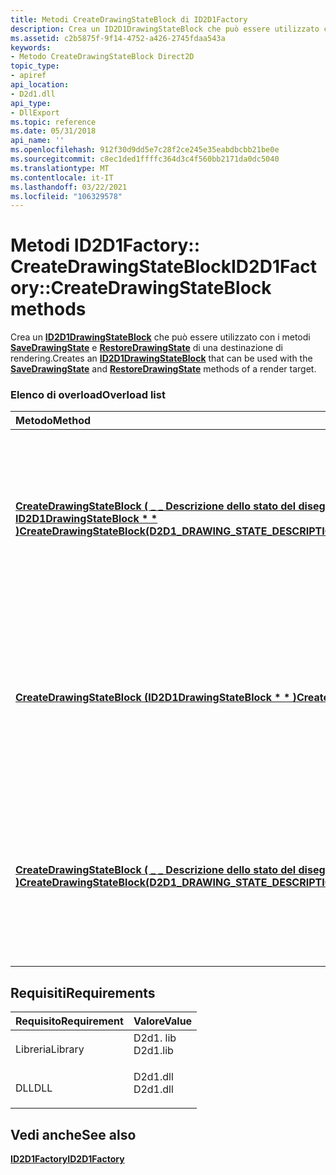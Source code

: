 ```yaml
---
title: Metodi CreateDrawingStateBlock di ID2D1Factory
description: Crea un ID2D1DrawingStateBlock che può essere utilizzato con i metodi SaveDrawingState e RestoreDrawingState di una destinazione di rendering.
ms.assetid: c2b5875f-9f14-4752-a426-2745fdaa543a
keywords:
- Metodo CreateDrawingStateBlock Direct2D
topic_type:
- apiref
api_location:
- D2d1.dll
api_type:
- DllExport
ms.topic: reference
ms.date: 05/31/2018
api_name: ''
ms.openlocfilehash: 912f30d9dd5e7c28f2ce245e35eabdbcbb21be0e
ms.sourcegitcommit: c8ec1ded1ffffc364d3c4f560bb2171da0dc5040
ms.translationtype: MT
ms.contentlocale: it-IT
ms.lasthandoff: 03/22/2021
ms.locfileid: "106329578"
---
```

# <a name="id2d1factorycreatedrawingstateblock-methods"></a><span data-ttu-id="5f95b-104">Metodi ID2D1Factory:: CreateDrawingStateBlock</span><span class="sxs-lookup"><span data-stu-id="5f95b-104">ID2D1Factory::CreateDrawingStateBlock methods</span></span>

<span data-ttu-id="5f95b-105">Crea un [**ID2D1DrawingStateBlock**](/windows/win32/api/d2d1/nn-d2d1-id2d1drawingstateblock) che può essere utilizzato con i metodi [**SaveDrawingState**](/windows/win32/api/d2d1/nf-d2d1-id2d1rendertarget-savedrawingstate) e [**RestoreDrawingState**](/windows/win32/api/d2d1/nf-d2d1-id2d1rendertarget-restoredrawingstate) di una destinazione di rendering.</span><span class="sxs-lookup"><span data-stu-id="5f95b-105">Creates an [**ID2D1DrawingStateBlock**](/windows/win32/api/d2d1/nn-d2d1-id2d1drawingstateblock) that can be used with the [**SaveDrawingState**](/windows/win32/api/d2d1/nf-d2d1-id2d1rendertarget-savedrawingstate) and [**RestoreDrawingState**](/windows/win32/api/d2d1/nf-d2d1-id2d1rendertarget-restoredrawingstate) methods of a render target.</span></span>

### <a name="overload-list"></a><span data-ttu-id="5f95b-106">Elenco di overload</span><span class="sxs-lookup"><span data-stu-id="5f95b-106">Overload list</span></span>



| <span data-ttu-id="5f95b-107">Metodo</span><span class="sxs-lookup"><span data-stu-id="5f95b-107">Method</span></span>                                                                                                                                                                                                                                                        | <span data-ttu-id="5f95b-108">Descrizione</span><span class="sxs-lookup"><span data-stu-id="5f95b-108">Description</span></span>                                                                                                                                                                                                                                                                   |
|:--------------------------------------------------------------------------------------------------------------------------------------------------------------------------------------------------------------------------------------------------------------|:------------------------------------------------------------------------------------------------------------------------------------------------------------------------------------------------------------------------------------------------------------------------------|
| <span data-ttu-id="5f95b-109">[**CreateDrawingStateBlock ( \_ \_ Descrizione dello stato del disegno d2d1 \_ \* , IDWriteRenderingParams \* , ID2D1DrawingStateBlock \* \* )**](/windows/win32/api/d2d1/nf-d2d1-id2d1factory-createdrawingstateblock(constd2d1_drawing_state_description_idwriterenderingparams_id2d1drawingstateblock))</span><span class="sxs-lookup"><span data-stu-id="5f95b-109">[**CreateDrawingStateBlock(D2D1\_DRAWING\_STATE\_DESCRIPTION\*,IDWriteRenderingParams\*,ID2D1DrawingStateBlock\*\*)**](/windows/win32/api/d2d1/nf-d2d1-id2d1factory-createdrawingstateblock(constd2d1_drawing_state_description_idwriterenderingparams_id2d1drawingstateblock))</span></span> | <span data-ttu-id="5f95b-110">Crea un [**ID2D1DrawingStateBlock**](/windows/win32/api/d2d1/nn-d2d1-id2d1drawingstateblock) che può essere utilizzato con i metodi [**SaveDrawingState**](/windows/win32/api/d2d1/nf-d2d1-id2d1rendertarget-savedrawingstate) e [**RestoreDrawingState**](/windows/win32/api/d2d1/nf-d2d1-id2d1rendertarget-restoredrawingstate) di una destinazione di rendering.</span><span class="sxs-lookup"><span data-stu-id="5f95b-110">Creates an [**ID2D1DrawingStateBlock**](/windows/win32/api/d2d1/nn-d2d1-id2d1drawingstateblock) that can be used with the [**SaveDrawingState**](/windows/win32/api/d2d1/nf-d2d1-id2d1rendertarget-savedrawingstate) and [**RestoreDrawingState**](/windows/win32/api/d2d1/nf-d2d1-id2d1rendertarget-restoredrawingstate) methods of a render target.</span></span><br/>  |
| <span data-ttu-id="5f95b-111">[**CreateDrawingStateBlock (ID2D1DrawingStateBlock \* \* )**](/windows/win32/api/d2d1/nf-d2d1-id2d1factory-createdrawingstateblock(id2d1drawingstateblock))</span><span class="sxs-lookup"><span data-stu-id="5f95b-111">[**CreateDrawingStateBlock(ID2D1DrawingStateBlock\*\*)**](/windows/win32/api/d2d1/nf-d2d1-id2d1factory-createdrawingstateblock(id2d1drawingstateblock))</span></span>                                                                                                                            | <span data-ttu-id="5f95b-112">Crea un [**ID2D1DrawingStateBlock**](/windows/win32/api/d2d1/nn-d2d1-id2d1drawingstateblock) che può essere utilizzato con i metodi [**SaveDrawingState**](/windows/win32/api/d2d1/nf-d2d1-id2d1rendertarget-savedrawingstate) e [**RestoreDrawingState**](/windows/win32/api/d2d1/nf-d2d1-id2d1rendertarget-restoredrawingstate) di una destinazione di rendering.</span><span class="sxs-lookup"><span data-stu-id="5f95b-112">Creates an [**ID2D1DrawingStateBlock**](/windows/win32/api/d2d1/nn-d2d1-id2d1drawingstateblock) that can be used with the [**SaveDrawingState**](/windows/win32/api/d2d1/nf-d2d1-id2d1rendertarget-savedrawingstate) and [**RestoreDrawingState**](/windows/win32/api/d2d1/nf-d2d1-id2d1rendertarget-restoredrawingstate) methods of a render target.</span></span> <br/> |
| <span data-ttu-id="5f95b-113">[**CreateDrawingStateBlock ( \_ \_ Descrizione dello stato del disegno d2d1 \_&, ID2D1DrawingStateBlock \* \* )**](/windows/win32/api/d2d1/nf-d2d1-id2d1factory-createdrawingstateblock(constd2d1_drawing_state_description__id2d1drawingstateblock))</span><span class="sxs-lookup"><span data-stu-id="5f95b-113">[**CreateDrawingStateBlock(D2D1\_DRAWING\_STATE\_DESCRIPTION&,ID2D1DrawingStateBlock\*\*)**](/windows/win32/api/d2d1/nf-d2d1-id2d1factory-createdrawingstateblock(constd2d1_drawing_state_description__id2d1drawingstateblock))</span></span>                                                      | <span data-ttu-id="5f95b-114">Crea un [**ID2D1DrawingStateBlock**](/windows/win32/api/d2d1/nn-d2d1-id2d1drawingstateblock) che può essere utilizzato con i metodi [**SaveDrawingState**](/windows/win32/api/d2d1/nf-d2d1-id2d1rendertarget-savedrawingstate) e [**RestoreDrawingState**](/windows/win32/api/d2d1/nf-d2d1-id2d1rendertarget-restoredrawingstate) di una destinazione di rendering.</span><span class="sxs-lookup"><span data-stu-id="5f95b-114">Creates an [**ID2D1DrawingStateBlock**](/windows/win32/api/d2d1/nn-d2d1-id2d1drawingstateblock) that can be used with the [**SaveDrawingState**](/windows/win32/api/d2d1/nf-d2d1-id2d1rendertarget-savedrawingstate) and [**RestoreDrawingState**](/windows/win32/api/d2d1/nf-d2d1-id2d1rendertarget-restoredrawingstate) methods of a render target.</span></span><br/>  |



## <a name="requirements"></a><span data-ttu-id="5f95b-115">Requisiti</span><span class="sxs-lookup"><span data-stu-id="5f95b-115">Requirements</span></span>



| <span data-ttu-id="5f95b-116">Requisito</span><span class="sxs-lookup"><span data-stu-id="5f95b-116">Requirement</span></span> | <span data-ttu-id="5f95b-117">Valore</span><span class="sxs-lookup"><span data-stu-id="5f95b-117">Value</span></span> |
|--------------------|-------------------------------------------------------------------------------------|
| <span data-ttu-id="5f95b-118">Libreria</span><span class="sxs-lookup"><span data-stu-id="5f95b-118">Library</span></span><br/> | <dl> <span data-ttu-id="5f95b-119"><dt>D2d1. lib</dt></span><span class="sxs-lookup"><span data-stu-id="5f95b-119"><dt>D2d1.lib</dt></span></span> </dl> |
| <span data-ttu-id="5f95b-120">DLL</span><span class="sxs-lookup"><span data-stu-id="5f95b-120">DLL</span></span><br/>     | <dl> <span data-ttu-id="5f95b-121"><dt>D2d1.dll</dt></span><span class="sxs-lookup"><span data-stu-id="5f95b-121"><dt>D2d1.dll</dt></span></span> </dl> |



## <a name="see-also"></a><span data-ttu-id="5f95b-122">Vedi anche</span><span class="sxs-lookup"><span data-stu-id="5f95b-122">See also</span></span>

<dl> <dt>

[<span data-ttu-id="5f95b-123">**ID2D1Factory**</span><span class="sxs-lookup"><span data-stu-id="5f95b-123">**ID2D1Factory**</span></span>](/windows/win32/api/d2d1/nn-d2d1-id2d1factory)
</dt> </dl>

 

